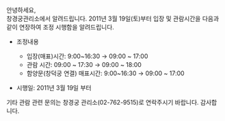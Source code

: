 안녕하세요,  
창경궁관리소에서 알려드립니다. 2011년 3월 19일(토)부터 입장 및 관람시간을 다음과 같이 연장하여 조정 시행함을 알려드립니다.

- 조정내용
  - 입장(매표)시간: 9:00~16:30 → 09:00 ~ 17:00
  - 관람 시간: 09:00 ~ 17:30 → 09:00 ~ 18:00
  - 함양문(창덕궁 연결) 매표시간: 9:00~16:30 → 09:00 ~ 17:00

- 시행일: 2011년 3월 19일 부터

기타 관람 관련 문의는 창경궁 관리소(02-762-9515)로 연락주시기 바랍니다. 감사합니다.